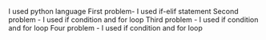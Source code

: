I used python language 
First problem- I used if-elif statement 
Second problem - I used if condition and for loop 
Third problem - I used if condition and for loop
Four problem - I used if condition and for loop 
